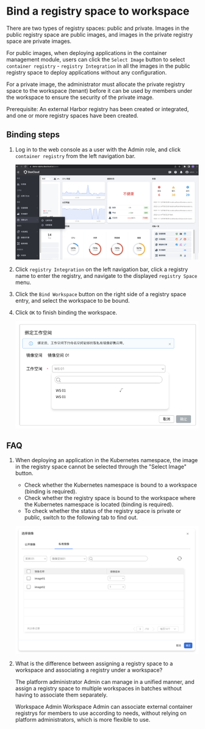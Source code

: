# Bind a registry space to workspace

There are two types of registry spaces: public and private.
Images in the public registry space are public images, and images in the private registry space are private images.

For public images, when deploying applications in the container management module, users can click the `Select Image` button to select `container registry` - `registry Integration` in all the images in the public registry space to deploy applications without any configuration.

For a private image, the administrator must allocate the private registry space to the workspace (tenant) before it can be used by members under the workspace to ensure the security of the private image.

Prerequisite: An external Harbor registry has been created or integrated, and one or more registry spaces have been created.

## Binding steps

1. Log in to the web console as a user with the Admin role, and click `container registry` from the left navigation bar.

    ![container registry](./images/hosted01.png)

1. Click `registry Integration` on the left navigation bar, click a registry name to enter the registry, and navigate to the displayed `registry Space` menu.

1. Click the `Bind Workspace` button on the right side of a registry space entry, and select the workspace to be bound.

1. Click `OK` to finish binding the workspace.

    ![container registry](./images/bind-space-to-ws.png)

## FAQ

1. When deploying an application in the Kubernetes namespace, the image in the registry space cannot be selected through the "Select Image" button.

    - Check whether the Kubernetes namespace is bound to a workspace (binding is required).
    - Check whether the registry space is bound to the workspace where the Kubernetes namespace is located (binding is required).
    - To check whether the status of the registry space is private or public, switch to the following tab to find out.

    ![container registry](./images/bind-space-to-ws02.png)

2. What is the difference between assigning a registry space to a workspace and associating a registry under a workspace?

    The platform administrator Admin can manage in a unified manner, and assign a registry space to multiple workspaces in batches without having to associate them separately.

    Workspace Admin Workspace Admin can associate external container registrys for members to use according to needs, without relying on platform administrators, which is more flexible to use.
